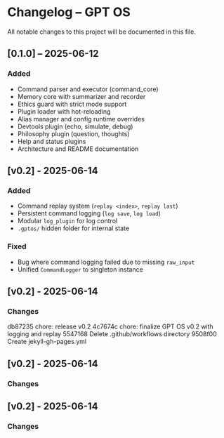 # Changelog – GPT OS

All notable changes to this project will be documented in this file.

## [0.1.0] – 2025-06-12
### Added
- Command parser and executor (command_core)
- Memory core with summarizer and recorder
- Ethics guard with strict mode support
- Plugin loader with hot-reloading
- Alias manager and config runtime overrides
- Devtools plugin (echo, simulate, debug)
- Philosophy plugin (question, thoughts)
- Help and status plugins
- Architecture and README documentation

## [v0.2] - 2025-06-14
### Added
- Command replay system (`replay <index>`, `replay last`)
- Persistent command logging (`log save`, `log load`)
- Modular `log_plugin` for log control
- `.gptos/` hidden folder for internal state

### Fixed
- Bug where command logging failed due to missing `raw_input`
- Unified `CommandLogger` to singleton instance


## [v0.2] - 2025-06-14
### Changes
db87235 chore: release v0.2
4c7674c chore: finalize GPT OS v0.2 with logging and replay
5547168 Delete .github/workflows directory
9508f00 Create jekyll-gh-pages.yml


## [v0.2] - 2025-06-14
### Changes



## [v0.2] - 2025-06-14
### Changes


